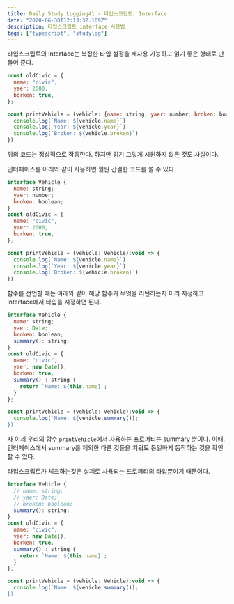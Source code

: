 ```yaml
---
title: Daily Study Logging41 - 타입스크립트, Interface
date: "2020-06-30T12:13:32.169Z"
description: 타입스크립트 interface 사용법
tags: ["typescript", "studylog"]
---
```


타입스크립트의 Interface는 복잡한 타입 설정을 재사용 가능하고 읽기 좋은 형태로 만들어 준다.

```javascript
const oldCivic = {
  name: "civic",
  yaer: 2000,
  borken: true,
};

const printVehicle = (vehicle: {name: string; yaer: number; broken: boolean}):void => {
  console.log(`Name: ${vehicle.name}`)
  console.log(`Year: ${vehicle.year}`)
  console.log(`Broken: ${vehicle.broken}`)
})
```

위의 코드는 정상적으로 작동한다. 하지만 읽기 그렇게 시원하지 않은 것도 사실이다.

인터페이스를 아래와 같이 사용하면 훨씬 간결한 코드를 쓸 수 있다.

```javascript
interface Vehicle {
  name: string;
  yaer: number;
  broken: boolean;
}
const oldCivic = {
  name: "civic",
  yaer: 2000,
  borken: true,
};

const printVehicle = (vehicle: Vehicle):void => {
  console.log(`Name: ${vehicle.name}`)
  console.log(`Year: ${vehicle.year}`)
  console.log(`Broken: ${vehicle.broken}`)
})
```

함수를 선언할 때는 아래와 같이 해당 함수가 무엇을 리턴하는지 미리 지정하고 interface에서 타입을 지정하면 된다.

```javascript
interface Vehicle {
  name: string;
  yaer: Date;
  broken: boolean;
  summary(): string;
}
const oldCivic = {
  name: "civic",
  yaer: new Date(),
  borken: true,
  summary() : string {
    return `Name: ${this.name}`;
  }
};

const printVehicle = (vehicle: Vehicle):void => {
  console.log(`Name: ${vehicle.summary());
})
```

자 이제 우리의 함수 `printVehicle`에서 사용하는 프로퍼티는 summary 뿐이다. 이때, 인터페이스에서 summary를 제외한 다른 것들을 지워도 동일하게 동작하는 것을 확인할 수 있다.

타입스크립트가 체크하는것은 실제로 사용되는 프로퍼티의 타입뿐이기 때문이다.

```javascript
interface Vehicle {
  // name: string;
  // yaer: Date;
  // broken: boolean;
  summary(): string;
}
const oldCivic = {
  name: "civic",
  yaer: new Date(),
  borken: true,
  summary() : string {
    return `Name: ${this.name}`;
  }
};

const printVehicle = (vehicle: Vehicle):void => {
  console.log(`Name: ${vehicle.summary());
})
```
